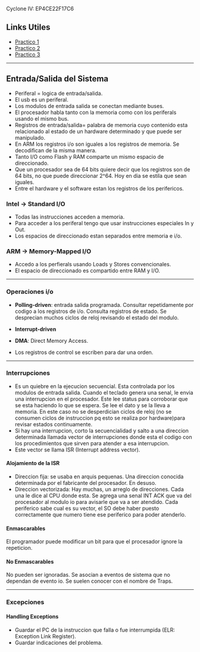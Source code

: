 Cyclone IV: EP4CE22F17C6  

## Links Utiles
- [Practico 1](https://famaf.aulavirtual.unc.edu.ar/pluginfile.php/27421/mod_resource/content/0/TP1_%20SV%20y%20procesador%20de%20un%20ciclo.pdf)  
- [Practico 2](https://famaf.aulavirtual.unc.edu.ar/pluginfile.php/27649/mod_resource/content/2/Pr%C3%A1ctico%202_%20Test%20del%20procesador%20de%20un%20ciclo.pdf)  
- [Practico 3](https://famaf.aulavirtual.unc.edu.ar/pluginfile.php/27795/mod_resource/content/0/TP3_Procesador%20de%20un%20ciclo%20con%20excepciones.pdf)  
---

## Entrada/Salida del Sistema

- Periferal = logica de entrada/salida.  
- El usb es un periferal.  
- Los modulos de entrada salida se conectan mediante buses.  
- El procesador habla tanto con la memoria como con los periferals usando el mismo bus.  
- Registros de entrada/salida= palabra de memoria cuyo contenido esta relacionado al estado de un hardware determinado y que puede ser manipulado.
- En ARM los registros i/o son iguales a los registros de memoria. Se decodifican de la misma manera.
- Tanto I/O como Flash y RAM comparte un mismo espacio de direccionado.  
- Que un procesador sea de 64 bits quiere decir que los registros son de 64 bits, no que puede direccionar 2^64. Hoy en dia se estila que sean iguales.  
- Entre el hardware y el software estan los registros de los perifericos.

### Intel -> Standard I/O 
- Todas las instrucciones acceden a memoria.  
- Para acceder a los periferal tengo que usar instrucciones especiales In y Out. 
- Los espacios de direccionado estan separados entre memoria e i/o.  

### ARM -> Memory-Mapped I/O 
- Accedo a los perfierals usando Loads y Stores convencionales.  
- El espacio de direccionado es compartido entre RAM y I/O.  

---

### Operaciones i/o
- **Polling-driven**: entrada salida programada. Consultar repetidamente por codigo a los registros de i/o.  Consulta registros de estado. Se desprecian muchos ciclos de reloj revisando el estado del modulo.  
- **Interrupt-driven**
- **DMA**: Direct Memory Access.

- Los registros de control se escriben para dar una orden.

--- 

### Interrupciones
-  Es un quiebre en la ejecucion secuencial. Esta controlada por los modulos de entrada salida. Cuando el teclado genera una senal, le envia una interrupcion en el procesador. Este lee status para corroborar que se esta haciendo lo que se espera. Se lee el dato y se la lleva a memoria. En este caso no se desperdician ciclos de reloj (no se consumen ciclos de instruccion pq esto se realiza por hardware)para revisar estados continuamente.  
- Si hay una interrupcion, corto la secuencialidad y salto a una direccion determinada llamada vector de interrupciones donde esta el codigo con los procedimientos que sirven para atender a esa interrupcion.
- Este vector se llama ISR (Interrupt address vector).

#### Alojamiento de la ISR
- Direccion fija: se usaba en arquis pequenas. Una direccion conocida determinada por el fabricante del procesador. En desuso.
- Direccion vectorizada: Hay muchas, un arreglo de direcciones. Cada una le dice al CPU donde esta. Se agrega una senal INT ACK que va del procesador al modulo io para avisarle que va a ser atendido.
Cada periferico sabe cual es su vector, el SO debe haber puesto correctamente que numero tiene ese periferico para poder atenderlo.

#### Enmascarables
El programador puede modificar un bit para que el procesador ignore la repeticion.  

#### No Enmascarables
No pueden ser ignoradas. Se asocian a eventos de sistema que no dependan de evento io. Se suelen conocer con el nombre de Traps.  

---

### Excepciones

#### Handling Exceptions
- Guardar el PC de la instruccion que falla o fue interrumpida (ELR: Exception Link Register).  
- Guardar indicaciones del problema.
